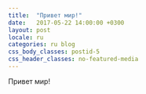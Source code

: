 ```yaml
---
title:  "Привет мир!"
date:   2017-05-22 14:00:00 +0300
layout: post
locale: ru
categories: ru blog
css_body_classes: postid-5
css_header_classes: no-featured-media
---
```


Привет мир!
